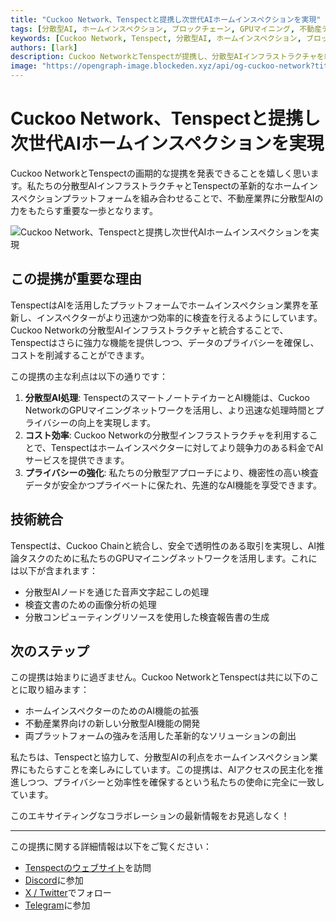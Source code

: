 ```yaml
---
title: "Cuckoo Network、Tenspectと提携し次世代AIホームインスペクションを実現"
tags: [分散型AI, ホームインスペクション, ブロックチェーン, GPUマイニング, 不動産テクノロジー]
keywords: [Cuckoo Network, Tenspect, 分散型AI, ホームインスペクション, ブロックチェーン, GPUマイニング, AIインフラストラクチャ]
authors: [lark]
description: Cuckoo NetworkとTenspectが提携し、分散型AIインフラストラクチャを統合することで、プライバシーを強化し、ブロックチェーンとGPUマイニング技術を通じてコストを削減し、ホームインスペクション業界を革新します。
image: "https://opengraph-image.blockeden.xyz/api/og-cuckoo-network?title=Cuckoo%20Network%E3%80%81Tenspect%E3%81%A8%E6%8F%90%E6%90%BA%E3%81%97%E6%AC%A1%E4%B8%96%E4%BB%A3AI%E3%83%9B%E3%83%BC%E3%83%A0%E3%82%A4%E3%83%B3%E3%82%B9%E3%83%9A%E3%82%AF%E3%82%B7%E3%83%A7%E3%83%B3%E3%82%92%E5%AE%9F%E7%8F%BE"
---
```


# Cuckoo Network、Tenspectと提携し次世代AIホームインスペクションを実現

Cuckoo NetworkとTenspectの画期的な提携を発表できることを嬉しく思います。私たちの分散型AIインフラストラクチャとTenspectの革新的なホームインスペクションプラットフォームを組み合わせることで、不動産業界に分散型AIの力をもたらす重要な一歩となります。

![Cuckoo Network、Tenspectと提携し次世代AIホームインスペクションを実現](https://opengraph-image.blockeden.xyz/api/og-cuckoo-network?title=Cuckoo%20Network%E3%80%81Tenspect%E3%81%A8%E6%8F%90%E6%90%BA%E3%81%97%E6%AC%A1%E4%B8%96%E4%BB%A3AI%E3%83%9B%E3%83%BC%E3%83%A0%E3%82%A4%E3%83%B3%E3%82%B9%E3%83%9A%E3%82%AF%E3%82%B7%E3%83%A7%E3%83%B3%E3%82%92%E5%AE%9F%E7%8F%BE)

## この提携が重要な理由

TenspectはAIを活用したプラットフォームでホームインスペクション業界を革新し、インスペクターがより迅速かつ効率的に検査を行えるようにしています。Cuckoo Networkの分散型AIインフラストラクチャと統合することで、Tenspectはさらに強力な機能を提供しつつ、データのプライバシーを確保し、コストを削減することができます。

この提携の主な利点は以下の通りです：

1. **分散型AI処理**: TenspectのスマートノートテイカーとAI機能は、Cuckoo NetworkのGPUマイニングネットワークを活用し、より迅速な処理時間とプライバシーの向上を実現します。
2. **コスト効率**: Cuckoo Networkの分散型インフラストラクチャを利用することで、Tenspectはホームインスペクターに対してより競争力のある料金でAIサービスを提供できます。
3. **プライバシーの強化**: 私たちの分散型アプローチにより、機密性の高い検査データが安全かつプライベートに保たれ、先進的なAI機能を享受できます。

## 技術統合

Tenspectは、Cuckoo Chainと統合し、安全で透明性のある取引を実現し、AI推論タスクのために私たちのGPUマイニングネットワークを活用します。これには以下が含まれます：

- 分散型AIノードを通じた音声文字起こしの処理
- 検査文書のための画像分析の処理
- 分散コンピューティングリソースを使用した検査報告書の生成

## 次のステップ

この提携は始まりに過ぎません。Cuckoo NetworkとTenspectは共に以下のことに取り組みます：

- ホームインスペクターのためのAI機能の拡張
- 不動産業界向けの新しい分散型AI機能の開発
- 両プラットフォームの強みを活用した革新的なソリューションの創出

私たちは、Tenspectと協力して、分散型AIの利点をホームインスペクション業界にもたらすことを楽しみにしています。この提携は、AIアクセスの民主化を推進しつつ、プライバシーと効率性を確保するという私たちの使命に完全に一致しています。

このエキサイティングなコラボレーションの最新情報をお見逃しなく！

------

この提携に関する詳細情報は以下をご覧ください：

- [Tenspectのウェブサイト](https://tenspect.com)を訪問
- [Discord](https://cuckoo.network/dc)に参加
- [X / Twitter](https://cuckoo.network/x)でフォロー
- [Telegram](https://cuckoo.network/tg)に参加
